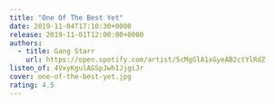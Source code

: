 ```yaml
---
title: "One Of The Best Yet"
date: 2019-11-04T17:10:30+0000
release: 2019-11-01T12:00:00+0000
authors:
  - title: Gang Starr
    url: https://open.spotify.com/artist/5cMgGlA1xGyeAB2ctYlRdZ
listen_of: 4VxyKgulAGSpJwhIJjgiJr
cover: one-of-the-best-yet.jpg
rating: 4.5
---
```

